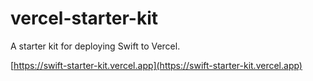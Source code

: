 # vercel-starter-kit

A starter kit for deploying Swift to Vercel.

[https://swift-starter-kit.vercel.app](https://swift-starter-kit.vercel.app)
